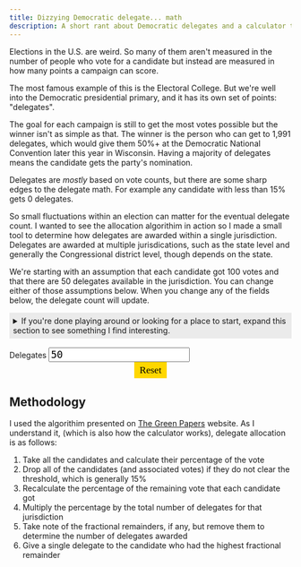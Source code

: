 ```yaml
---
title: Dizzying Democratic delegate... math
description: A short rant about Democratic delegates and a calculator tool to go along with it.
---
```


Elections in the U.S. are weird. So many of them aren't measured in the number of people who vote for a candidate but instead are measured in how many points a campaign can score.

The most famous example of this is the Electoral College. But we're well into the Democratic presidential primary, and it has its own set of points: "delegates".

The goal for each campaign is still to get the most votes possible but the winner isn't as simple as that. The winner is the person who can get to 1,991 delegates, which would give them 50%+ at the Democratic National Convention later this year in Wisconsin. Having a majority of delegates means the candidate gets the party's nomination.

Delegates are _mostly_ based on vote counts, but there are some sharp edges to the delegate math. For example any candidate with less than 15% gets 0 delegates.

So small fluctuations within an election can matter for the eventual delegate count. I wanted to see the allocation algorithim in action so I made a small tool to determine how delegates are awarded within a single jurisdiction. Delegates are awarded at multiple jurisdications, such as the state level and generally the Congressional district level, though depends on the state.

<style>
  button {
    background-color: gold;
    border-color: transparent;
    border-style: solid;
    border-width: 3px;
    color: black;
    cursor: pointer;
    display: block;
    font-family: serif;
    font-size: 1.1rem;
    margin: 0 auto;
    text-decoration: none;
  }

  button:hover {
    background-color: transparent;
    border: 3px dashed gold;
  }

  details {
    background-color: #ebebeb;
    margin-bottom: 1rem;
    padding: .4rem;
  }

  summary {
    cursor: pointer;
  }

  details p {
    margin-bottom: 1rem;
  }

  input {
    font-family: monospace;
    font-size: 1.1rem;
    width: 50%;
  }

  table {
    border-collapse: collapse;
    width: 100%;
  }

  th {
    display: none;
    text-align: left;
    width: 100%;
  }

  td {
    border-bottom: 2px dashed #ebebeb;
    display: flex;
    font-size: .9rem;
    justify-content: space-between;
    padding-left: .2rem;
    padding-right: .2rem;
    padding-top: .2rem;
    padding-bottom: .2rem;
  }

  td:last-child {
    border-bottom: 2px solid black;
  }

  td::before {
    content: attr(data-column);
    display: inline-block;
    font-size: .7rem;
    font-weight: 700;
    padding-top: .2rem;
  }

  table input {
    background: transparent;
    border: none;
    text-align: right;
    width: 75%;
  }

  @media screen and (min-width: 1000px) {
    th {
      display: table-cell;
      width: 20%;
    }

    td::before {
      display: none;
    }

    td {
      display: table-cell;
      font-size: 1rem;
    }

    td:last-child {
      border-bottom: 2px dashed #ebebeb;
    }

    table input {
      text-align: left;
      width: 100%;
    }
  }
</style>

We're starting with an assumption that each candidate got 100 votes and that there are 50 delegates available in the jurisdiction. You can change either of those assumptions below. When you change any of the fields below, the delegate count will update.

<details>
<summary>If you're done playing around or looking for a place to start, expand this section to see something I find interesting.</summary>

<p>Let's assume that everybody's doing reasonably well and getting 20,000 votes. Except one candidate is clearly leading. Imagine that Bloomberg bought enough ad space and paid enough influencers to garner 33,333 votes.</p>

<button class="db p1" id="load-bloomberg-scenario">Make it so!</button>

<p>Well, that's all well and good and everybody's getting some delegates, though Mike is winning in the vote count and therefore is also winning in the delegate race. He gets 12 while everybody else is getting 8.</p>

<p>But what if he gets just one more vote? What if one of his supporters got their neighbor to come with them to the polls and cast that 33,334th vote for El Bloombito?</p>

<button class="db p1" id="bloomberg-scenario-give-vote">Give Bloomberg one more vote</button>

<p>That one vote throws everybody else below the 15% threshold and all the delegates go to a single candidate. In the calculator, Bloomberg's percentage doesn't change with just one vote because of rounding.</p>

<p>Now, of course there's going to be a point that triggers the threshold. This isn't to argue the merits of a 15% threshold, just showing one consequential effect of it.</p>
</details>

<div class="flex items-center justify-between mb2 sm-col-12 lg-col-6">
  <label class="bold" for="delegates">Delegates</label>
  <input id="delegates" type="number" min="0" value="50">
</div>

<div id="delegate-calculator"></div>
<button class="p1" id="reset">Reset</button>

## Methodology

I used the algorithim presented on [The Green Papers](http://www.thegreenpapers.com/P20/D-Math.phtml) website. As I understand it, (which is also how the calculator works), delegate allocation is as follows:

1. Take all the candidates and calculate their percentage of the vote
2. Drop all of the candidates (and associated votes) if they do not clear the threshold, which is generally 15%
3. Recalculate the percentage of the remaining vote that each candidate got
4. Multiply the percentage by the total number of delegates for that jurisdiction
5. Take note of the fractional remainders, if any, but remove them to determine the number of delegates awarded
6. Give a single delegate to the candidate who had the highest fractional remainder

<script src="/js/d3.v5.min.js"></script>
<script src="/js/democratic-delegate-math-calculator.js"></script>
